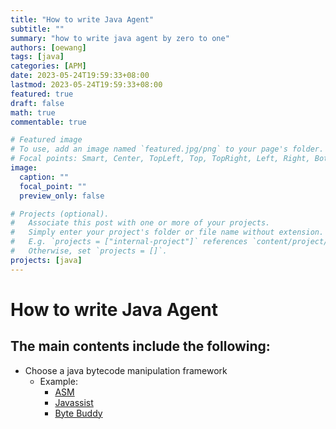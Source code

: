 ```yaml
---
title: "How to write Java Agent"
subtitle: ""
summary: "how to write java agent by zero to one"
authors: [oewang]
tags: [java]
categories: [APM]
date: 2023-05-24T19:59:33+08:00
lastmod: 2023-05-24T19:59:33+08:00
featured: true
draft: false
math: true
commentable: true

# Featured image
# To use, add an image named `featured.jpg/png` to your page's folder.
# Focal points: Smart, Center, TopLeft, Top, TopRight, Left, Right, BottomLeft, Bottom, BottomRight.
image:
  caption: ""
  focal_point: ""
  preview_only: false

# Projects (optional).
#   Associate this post with one or more of your projects.
#   Simply enter your project's folder or file name without extension.
#   E.g. `projects = ["internal-project"]` references `content/project/deep-learning/index.md`.
#   Otherwise, set `projects = []`.
projects: [java]
---
```


# How to write Java Agent
## The main contents include the following:
  - Choose a java bytecode manipulation framework
    - Example:
      - [ASM](https://asm.ow2.io)
      - [Javassist](https://www.javassist.org)
      - [Byte Buddy](https://bytebuddy.net)